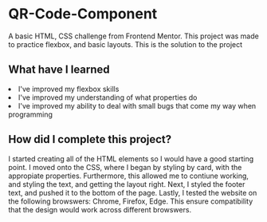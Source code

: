 # QR-Code-Component
A basic HTML, CSS challenge from Frontend Mentor. This project was made to practice flexbox, and basic layouts.
This is the solution to the project

<h2> What have I learned </h2>

<li> I've improved my flexbox skills </li>
<li> I've improved my understanding of what properties do </li>
<li> I've improved my ability to deal with small bugs that come my way when programming </li>

<h2> How did I complete this project? </h2>

<p> I started creating all of the HTML elements so I would have a good starting point. I moved onto the CSS, where I began by styling by card, with the appropiate properties. Furthermore, this allowed me to contiune working, and styling the text, and getting the layout right. Next, I styled the footer text, and pushed it to the bottom of the page. Lastly, I tested the website on the following browswers: Chrome, Firefox, Edge. This ensure compatibility that the design would work across different browswers. </p>
